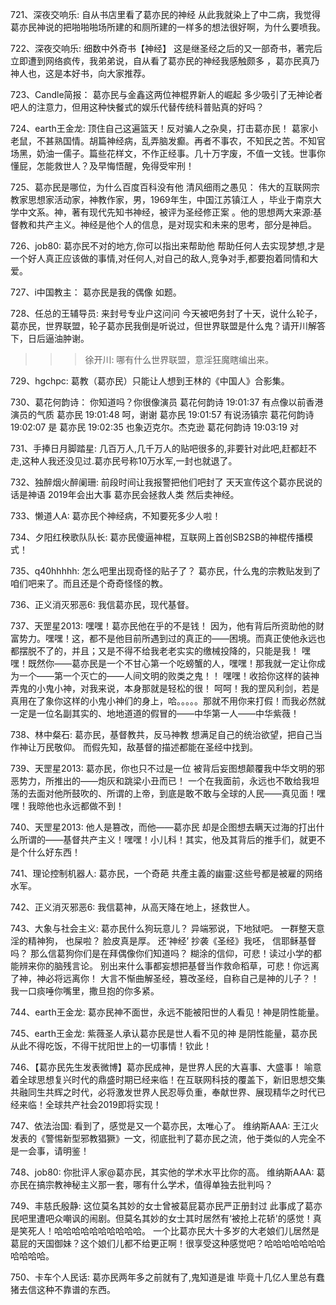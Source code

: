 721、深夜交响乐:   自从书店里看了葛亦民的神经
从此我就染上了中二病，我觉得葛亦民神说的把啪啪啪场所建的和厕所建的一样多的想法很好啊，为什么要喷我。

722、深夜交响乐:   细数中外奇书【神经】
这是继圣经之后的又一部奇书，著完后立即遭到网络疯传，我弟弟说，自从看了葛亦民的神经我感触颇多
，葛亦民真乃神人也，这是本好书，向大家推荐。

723、Candle简报： 葛亦民与金鑫这两位神棍界新人的崛起
多少吸引了无神论者吧人的注意力，但用这种快餐式的娱乐代替传统科普贴真的好吗？

724、earth王金龙: 顶住自己这遍篮天！反对骗人之杂臭，打击葛亦民！
葛家小老鼠，不甚熟国情。胡篇神经病，乱弄脑发癫。再者不事农，不知民之苦。不知官场黑，奶油一儒子。篇些花样文，不作正经事。几十万字废，不值一文钱。世事你懂屁，怎能救世人？及早悔悟醒，免得受牢刑！

725、葛亦民是哪位，为什么百度百科没有他
清风细雨之愚见：   伟大的互联网宗教家思想家活动家，神教作家，男，1969年生，中国江苏镇江人 ，毕业于南京大学中文系。神，著有现代先知书神经，被评为圣经修正案 。他的思想两大来源:基督教和共产主义。神经是他个人的信息，是对现实和未来的思考，部分是神启。

726、job80:   葛亦民不对的地方,你可以指出来帮助他
帮助任何人去实现梦想,才是一个好人真正应该做的事情,对任何人,对自己的敌人,竞争对手,都要抱着同情和大爱。

727、i中国教主：   葛亦民是我的偶像
如题。

728、任总的王辅导员:   来封号专业户这问问
今天被吧务封了十天，说什么轮子，葛亦民，世界联盟，轮子葛亦民我倒是听说过，但世界联盟是什么鬼？请开川解答下，日后逼油肿谢。
>>>徐开川:   哪有什么世界联盟，意淫狂魔瞎编出来。

729、hgchpc:   葛教（葛亦民）只能让人想到王林的《中国人》合影集。

730、葛花何韵诗： 你知道吗？你很像演员
葛花何韵诗 19:01:37
有点像以前香港演员的气质
葛亦民 19:01:48
呵，谢谢
葛亦民 19:01:57
有说汤镇宗
葛花何韵诗 19:02:07
是
葛亦民 19:02:35
也象迈克尔。杰克逊
葛花何韵诗 19:03:19
对

731、手捧日月脚踏星:     几百万人,几千万人的贴吧很多的,非要针对此吧,赶都赶不走,这种人我还没见过.葛亦民号称10万水军,一封也就退了。

732、独醉烟火醉阑珊:    前段时间让我报警把他们吧封了 
天天宣传这个葛亦民说的话是神语 2019年会出大事 葛亦民会拯救人类 然后卖神经。

733、懒道人A:   葛亦民个神经病，不知要死多少人啦！

734、夕阳红秧歌队队长:   葛亦民傻逼神棍，互联网上首创SB2SB的神棍传播模式！

735、q40hhhhh:   怎么吧里出现奇怪的贴子了？
葛亦民，什么鬼的宗教贴发到了咱们吧来了。而且还是个奇奇怪怪的教。

736、正义消灭邪恶6:    我信葛亦民，现代基督。

737、天罡星2013:  嘿嘿！葛亦民他在乎的不是钱！
因为，他有背后所资助他的财富势力。嘿嘿！这，都不是他目前所遇到过的真正的——困境。而真正使他永远也都摆脱不了的，并且；又是不得不给我老老实实的缴械投降的，只能是我！
嘿嘿！既然你——葛亦民是一个不甘心第一个吃螃蟹的人，嘿嘿！那我就一定让你成为一个——第一个灭亡的——人间文明的败类之鬼！！
嘿嘿！收拾你这样的装神弄鬼的小鬼小神，对我来说，本身那就是轻松的很！
呵呵！我的罡风利剑，若是真用在了象你这样的小鬼小神们的身上，哈。。。。。那就不用你来打假！而我必然就一定是一位名副其实的、地地道道的假冒的——中华第一人——中华紫薇！

738、林中粲石:   葛亦民，基督教共，反马神教
想满足自己的统治欲望，把自己当作神让万民敬仰。
而假先知，敌基督的描述都能在圣经中找到。

739、天罡星2013:    葛亦民，你也只不过是一位
被背后妄图想颠覆我中华文明的邪恶势力，所推出的——炮灰和跳梁小丑而已！
一个在我面前，永远也不敢给我坦荡的去面对他所鼓吹的、所谓的上帝，到底是敢不敢与全球的人民——真见面！嘿嘿！我晾他也永远都做不到！

740、天罡星2013:    他人是篡改，而他——葛亦民
却是企图想去瞒天过海的打出什么所谓的——基督共产主义！嘿嘿！小儿科！其实，他及其背后的推手们，就更不是个什么好东西！

741、理论控制机器人:   葛亦民，一个奇葩
共產主義的幽靈:这些号都是被雇的网络水军。

742、正义消灭邪恶6:   我信葛神，从高天降在地上，拯救世人。

743、大象与社会主义:  葛亦民什么狗玩意儿？ 异端邪说，下地狱吧。
一群整天意淫的精神狗， 也屎啦？ 脸皮真是厚。
还‘神经’ 抄袭《圣经》我呸， 信耶稣基督吗？ 那么信葛狗你们是在拜偶像你们知道吗？ 
糊涂的信仰，可悲！读过小学的都能辨来你的脑残言论。
别出来什么事都妄想把基督当作救命稻草，可悲！你远离了神，神必将远离你！ 大言不惭曲解圣经，篡改圣经，自称自己是神的儿子？！ 我一口痰唾你嘴里，撒旦抱的你多紧。

744、earth王金龙:    葛亦民神不面世，永远不能被阳世的人看见！神是阴性能量。

745、earth王金龙:    紫薇圣人承认葛亦民是世人看不见的神
是阴性能量，葛亦民从此不得吃饭，不得干扰阳世上的一切事情！钦此！

746、【葛亦民先生发表微博】葛亦民成神，是世界人民的大喜事、大盛事！
喻意着全球思想复兴时代的鼎盛时期已经来临！在互联网科技的覆盖下，新旧思想交集共融同生共辉之时代，必将激发世界人民忍辱负重，奉献世界、展现精华之时代已经来临！全球共产社会2019即将实现！

747、依法治国:     看到了，感觉是又一个葛亦民，太唯心了。
维纳斯AAA: 王江火发表的《警惕新型邪教猖獗》一文，彻底批判了葛亦民之流，他于类似的人完全不是一会事，请明鉴！

748、job80:     你批评人家@葛亦民，其实他的学术水平比你的高。
维纳斯AAA: 葛亦民在搞宗教神秘主义那一套，哪有什么学术，值得单独去批判吗？

749、丰慈氏殷静:     这位莫名其妙的女士曾被葛屁葛亦民严正册封过
此事成了葛亦民吧里遭吧众嘲讽的闹剧。但莫名其妙的女士其时居然有‘被抢上花轿'的感觉！真是笑死人！哈哈哈哈哈哈哈哈哈哈。
一个比葛亦民大十多岁的大老娘们儿居然是葛屁的天国御妹？这个娘们儿都不给更正啊！很享受这种感觉吧？哈哈哈哈哈哈哈哈哈哈哈。

750、卡车个人民话:     葛亦民两年多之前就有了,鬼知道是谁
毕竟十几亿人里总有蠢猪去信这种不靠谱的东西。